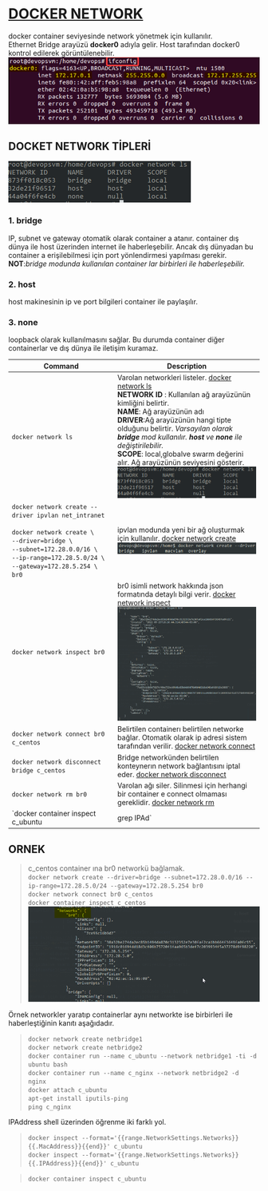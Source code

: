 # [DOCKER NETWORK](https://docs.docker.com/engine/reference/commandline/network/)

docker container seviyesinde network yönetmek için kullanılır.\
Ethernet Bridge arayüzü **docker0** adıyla gelir. Host tarafından docker0 kontrol edilerek görüntülenebilir.
![ifconfig](img/docker_network_p1.png)

## DOCKET NETWORK TİPLERİ
![ifconfig](img/docker_network_p2.png)
### **1. bridge**
IP, subnet ve gateway otomatik olarak container a atanır. container dış dünya ile host üzerinden internet ile haberleşebilir. Ancak dış dünyadan bu container a erişilebilmesi için port yönlendirmesi yapılması gerekir.\
**NOT**:*bridge modunda kullanılan container lar birbirleri ile haberleşebilir.*

### **2. host**
host makinesinin ip ve port bilgileri container ile paylaşılır.

### **3. none**
loopback olarak kullanılmasını sağlar. Bu durumda container diğer containerlar ve dış dünya ile iletişim kuramaz.

| Command        | Description |
| -------------- | ----------- |
| `docker network ls`  | Varolan networkleri listeler. [docker network ls](https://docs.docker.com/engine/reference/commandline/network_ls/)<br>**NETWORK ID** : Kullanılan ağ arayüzünün kimliğini belirtir.<br> **NAME**: Ağ arayüzünün adı<br>**DRIVER**:Ağ arayüzünün hangi tipte olduğunu belirtir. *Varsayılan olarak **bridge** mod kullanılır. **host** ve **none** ile değiştirilebilir.*<br>**SCOPE**: local,globalve swarm değerini alır. Ağ arayüzünün seviyesini gösterir.<br>![ifconfig](img/docker_network_p2.png)|
| `docker network create --driver ipvlan net_intranet` <br><br>`docker network create \`<br>`--driver=bridge \`<br>`--subnet=172.28.0.0/16 \`<br>`--ip-range=172.28.5.0/24 \`<br>`--gateway=172.28.5.254 \`<br>`br0`| ipvlan modunda yeni bir ağ oluşturmak için kullanılır. [docker network create](https://docs.docker.com/engine/reference/commandline/network_create/)<br>![ifconfig](img/docker_network_p3.png)|
| `docker network inspect br0`| br0 isimli network hakkında json formatında detaylı bilgi verir. [docker network inspect](https://docs.docker.com/engine/reference/commandline/network_inspect/)<br>![ifconfig](img/docker_network_p5.png)|
| `docker network connect br0 c_centos`| Belirtilen containerı belirtilen networke bağlar. Otomatik olarak ip adresi sistem tarafından verilir. [docker network connect](https://docs.docker.com/engine/reference/commandline/network_connect/)|
| `docker network disconnect bridge c_centos`|Bridge networkünden belirtilen konteynerın network bağlantısını iptal eder. [docker network disconnect](https://docs.docker.com/engine/reference/commandline/network_disconnect/)|
| `docker network rm br0`|Varolan ağı siler. Silinmesi için herhangi bir container e connect olmaması gereklidir. [docker network rm](https://docs.docker.com/engine/reference/commandline/network_rm/)|
| `docker container inspect c_ubuntu | grep IPAd`|Belirtilen container a ait ip adreslerini kısadan yoldan listeler. [docker container inspect](https://docs.docker.com/engine/reference/commandline/container_inspect/)|


## ORNEK
> c_centos container ına br0 networkü bağlamak.\
`docker network create --driver=bridge --subnet=172.28.0.0/16 --ip-range=172.28.5.0/24 --gateway=172.28.5.254 br0`\
`docker network connect br0 c_centos`\
`docker container inspect c_centos`\
![ifconfig](img/docker_network_p4.png)

Örnek networkler yaratıp containerlar aynı networkte ise birbirleri ile haberleştiğinin kanıtı aşağıdadır.
>`docker network create netbridge1`\
`docker network create netbridge2`\
`docker container run --name c_ubuntu --network netbridge1 -ti -d ubuntu bash`\
`docker container run --name c_nginx --network netbridge2 -d nginx`\
`docker attach c_ubuntu`\
`apt-get install iputils-ping`\
`ping c_nginx`

IPAddress shell üzerinden öğrenme iki farklı yol.
>`docker inspect --format='{{range.NetworkSettings.Networks}}{{.MacAddress}}{{end}}' c_ubuntu`\
`docker inspect --format='{{range.NetworkSettings.Networks}}{{.IPAddress}}{{end}}' c_ubuntu`

>`docker container inspect c_ubuntu`



